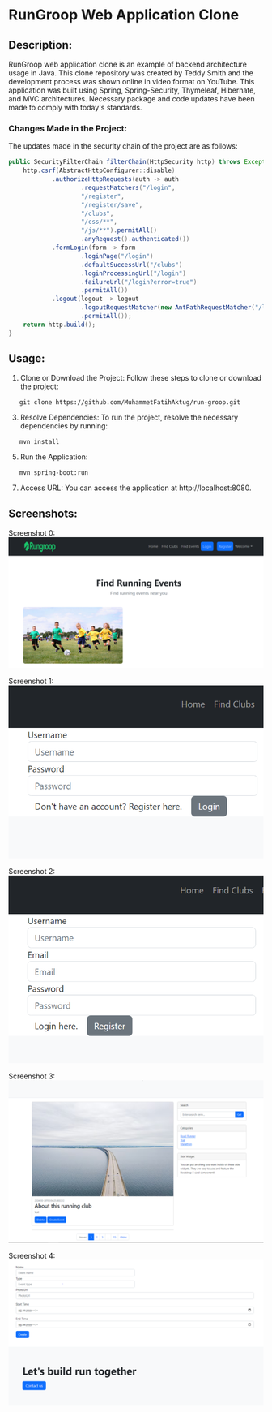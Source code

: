 # RunGroop Web Application Clone

## Description:
RunGroop web application clone is an example of backend architecture usage in Java. This clone repository was created by Teddy Smith and the development process was shown online in video format on YouTube. This application was built using Spring, Spring-Security, Thymeleaf, Hibernate, and MVC architectures. Necessary package and code updates have been made to comply with today's standards.

### Changes Made in the Project:
The updates made in the security chain of the project are as follows:
```java
public SecurityFilterChain filterChain(HttpSecurity http) throws Exception {
    http.csrf(AbstractHttpConfigurer::disable)
            .authorizeHttpRequests(auth -> auth
                    .requestMatchers("/login",
                    "/register",
                    "/register/save",
                    "/clubs",
                    "/css/**",
                    "/js/**").permitAll()
                    .anyRequest().authenticated())
            .formLogin(form -> form
                    .loginPage("/login")
                    .defaultSuccessUrl("/clubs")
                    .loginProcessingUrl("/login")
                    .failureUrl("/login?error=true")
                    .permitAll())
            .logout(logout -> logout
                    .logoutRequestMatcher(new AntPathRequestMatcher("/logout"))
                    .permitAll());
    return http.build();
}
```
## Usage:
1. Clone or Download the Project: Follow these steps to clone or download the project:
```
   git clone https://github.com/MuhammetFatihAktug/run-groop.git
```
3. Resolve Dependencies: To run the project, resolve the necessary dependencies by running:
```
   mvn install
```
5. Run the Application:
```
   mvn spring-boot:run
```
7. Access URL: You can access the application at http://localhost:8080.

## Screenshots:
Screenshot 0: ![Link](https://github.com/MuhammetFatihAktug/run-groop/blob/master/src/main/resources/static/assets/img1.PNG)

Screenshot 1: ![Link](https://github.com/MuhammetFatihAktug/run-groop/blob/master/src/main/resources/static/assets/img2.PNG)

Screenshot 2: ![Link](https://github.com/MuhammetFatihAktug/run-groop/blob/master/src/main/resources/static/assets/img3.PNG)

Screenshot 3: ![Link](https://github.com/MuhammetFatihAktug/run-groop/blob/master/src/main/resources/static/assets/img4.PNG)

Screenshot 4: ![Link](https://github.com/MuhammetFatihAktug/run-groop/blob/master/src/main/resources/static/assets/img5.PNG)
